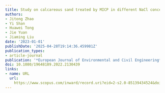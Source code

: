 ```yaml
---
title: Study on calcareous sand treated by MICP in different NaCl concentrations
authors:
- Jitong Zhao
- Yi Shan
- Huawei Tong
- Jie Yuan
- Jiaming Liu
date: '2023-01-01'
publishDate: '2025-04-28T19:14:36.459981Z'
publication_types:
- article-journal
publication: '*European Journal of Environmental and Civil Engineering*'
doi: 10.1080/19648189.2022.2130439
links:
- name: URL
  url: 
    https://www.scopus.com/inward/record.uri?eid=2-s2.0-85139434524&doi=10.1080%2f19648189.2022.2130439&partnerID=40&md5=335a9b988cf692ea0ec4973a999939de
---
```


